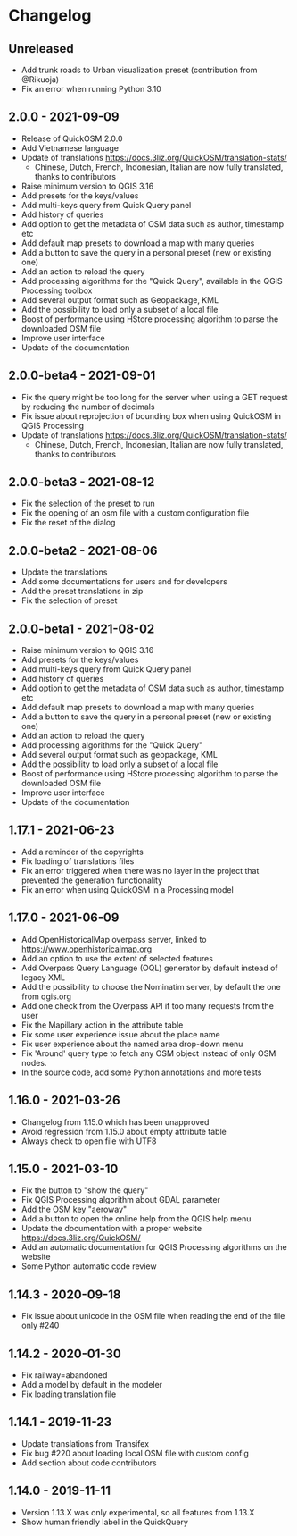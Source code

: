 # Changelog

## Unreleased

* Add trunk roads to Urban visualization preset (contribution from @Rikuoja)
* Fix an error when running Python 3.10

## 2.0.0 - 2021-09-09

* Release of QuickOSM 2.0.0
* Add Vietnamese language
* Update of translations https://docs.3liz.org/QuickOSM/translation-stats/
  * Chinese, Dutch, French, Indonesian, Italian are now fully translated, thanks to contributors
* Raise minimum version to QGIS 3.16
* Add presets for the keys/values
* Add multi-keys query from Quick Query panel
* Add history of queries
* Add option to get the metadata of OSM data such as author, timestamp etc
* Add default map presets to download a map with many queries
* Add a button to save the query in a personal preset (new or existing one)
* Add an action to reload the query
* Add processing algorithms for the "Quick Query", available in the QGIS Processing toolbox
* Add several output format such as Geopackage, KML
* Add the possibility to load only a subset of a local file
* Boost of performance using HStore processing algorithm to parse the downloaded OSM file
* Improve user interface
* Update of the documentation

## 2.0.0-beta4 - 2021-09-01

* Fix the query might be too long for the server when using a GET request by reducing the number of decimals
* Fix issue about reprojection of bounding box when using QuickOSM in QGIS Processing
* Update of translations https://docs.3liz.org/QuickOSM/translation-stats/ 
  * Chinese, Dutch, French, Indonesian, Italian are now fully translated, thanks to contributors

## 2.0.0-beta3 - 2021-08-12

* Fix the selection of the preset to run
* Fix the opening of an osm file with a custom configuration file
* Fix the reset of the dialog

## 2.0.0-beta2 - 2021-08-06

* Update the translations
* Add some documentations for users and for developers
* Add the preset translations in zip
* Fix the selection of preset

## 2.0.0-beta1 - 2021-08-02

* Raise minimum version to QGIS 3.16
* Add presets for the keys/values
* Add multi-keys query from Quick Query panel
* Add history of queries
* Add option to get the metadata of OSM data such as author, timestamp etc
* Add default map presets to download a map with many queries
* Add a button to save the query in a personal preset (new or existing one)
* Add an action to reload the query
* Add processing algorithms for the "Quick Query"
* Add several output format such as geopackage, KML
* Add the possibility to load only a subset of a local file
* Boost of performance using HStore processing algorithm to parse the downloaded OSM file
* Improve user interface
* Update of the documentation

## 1.17.1 - 2021-06-23

* Add a reminder of the copyrights
* Fix loading of translations files
* Fix an error triggered when there was no layer in the project that prevented the generation functionality
* Fix an error when using QuickOSM in a Processing model

## 1.17.0 - 2021-06-09

* Add OpenHistoricalMap overpass server, linked to https://www.openhistoricalmap.org
* Add an option to use the extent of selected features
* Add Overpass Query Language (OQL) generator by default instead of legacy XML
* Add the possibility to choose the Nominatim server, by default the one from qgis.org
* Add one check from the Overpass API if too many requests from the user
* Fix the Mapillary action in the attribute table
* Fix some user experience issue about the place name
* Fix user experience about the named area drop-down menu
* Fix 'Around' query type to fetch any OSM object instead of only OSM nodes.  
* In the source code, add some Python annotations and more tests

## 1.16.0 - 2021-03-26

* Changelog from 1.15.0 which has been unapproved
* Avoid regression from 1.15.0 about empty attribute table
* Always check to open file with UTF8

## 1.15.0 - 2021-03-10

* Fix the button to "show the query"
* Fix QGIS Processing algorithm about GDAL parameter
* Add the OSM key "aeroway"
* Add a button to open the online help from the QGIS help menu
* Update the documentation with a proper website https://docs.3liz.org/QuickOSM/
* Add an automatic documentation for QGIS Processing algorithms on the website
* Some Python automatic code review

## 1.14.3 - 2020-09-18

* Fix issue about unicode in the OSM file when reading the end of the file only #240

## 1.14.2 - 2020-01-30

* Fix railway=abandoned
* Add a model by default in the modeler
* Fix loading translation file

## 1.14.1 - 2019-11-23

* Update translations from Transifex
* Fix bug #220 about loading local OSM file with custom config
* Add section about code contributors

## 1.14.0 - 2019-11-11

* Version 1.13.X was only experimental, so all features from 1.13.X
* Show human friendly label in the QuickQuery
